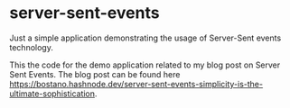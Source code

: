 # server-sent-events
Just a simple application demonstrating the usage of Server-Sent events technology.

This the code for the demo application related to my blog post on Server Sent Events.
The blog post can be found here https://bostano.hashnode.dev/server-sent-events-simplicity-is-the-ultimate-sophistication.
